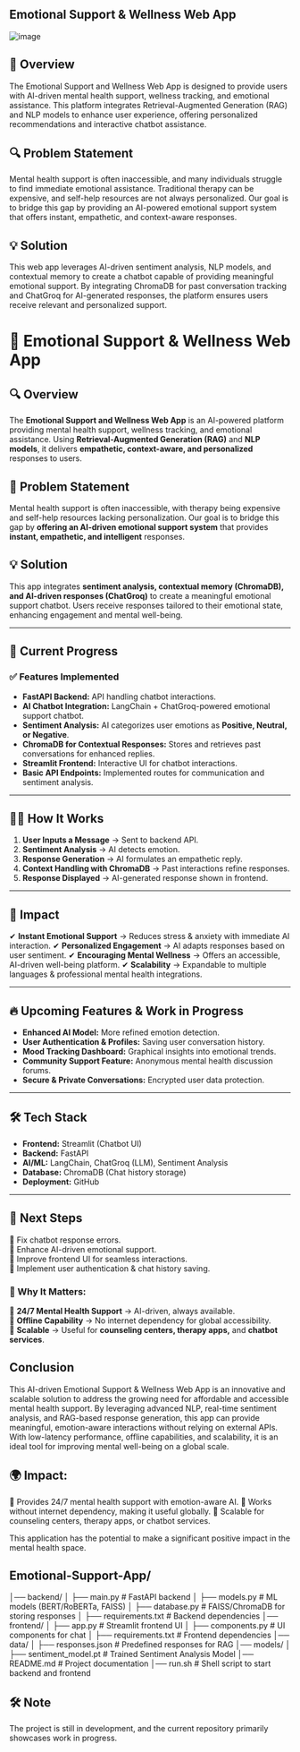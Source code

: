 ## Emotional Support & Wellness Web App

![image](https://github.com/user-attachments/assets/fd9bcf72-5237-49f3-86ba-c396c0200521)


## 🌿 Overview

The Emotional Support and Wellness Web App is designed to provide users with AI-driven mental health support, wellness tracking, and emotional assistance. This platform integrates Retrieval-Augmented Generation (RAG) and NLP models to enhance user experience, offering personalized recommendations and interactive chatbot assistance.

## 🔍 Problem Statement

Mental health support is often inaccessible, and many individuals struggle to find immediate emotional assistance. Traditional therapy can be expensive, and self-help resources are not always personalized. Our goal is to bridge this gap by providing an AI-powered emotional support system that offers instant, empathetic, and context-aware responses.

## 💡 Solution

This web app leverages AI-driven sentiment analysis, NLP models, and contextual memory to create a chatbot capable of providing meaningful emotional support. By integrating ChromaDB for past conversation tracking and ChatGroq for AI-generated responses, the platform ensures users receive relevant and personalized support.

# 🌿 Emotional Support & Wellness Web App

## 🔍 Overview
The **Emotional Support and Wellness Web App** is an AI-powered platform providing mental health support, wellness tracking, and emotional assistance. Using **Retrieval-Augmented Generation (RAG)** and **NLP models**, it delivers **empathetic, context-aware, and personalized** responses to users.

## 🚨 Problem Statement
Mental health support is often inaccessible, with therapy being expensive and self-help resources lacking personalization. Our goal is to bridge this gap by **offering an AI-driven emotional support system** that provides **instant, empathetic, and intelligent** responses.

## 💡 Solution
This app integrates **sentiment analysis, contextual memory (ChromaDB), and AI-driven responses (ChatGroq)** to create a meaningful emotional support chatbot. Users receive responses tailored to their emotional state, enhancing engagement and mental well-being.

---

## 🚀 Current Progress
### ✅ Features Implemented
- **FastAPI Backend:** API handling chatbot interactions.
- **AI Chatbot Integration:** LangChain + ChatGroq-powered emotional support chatbot.
- **Sentiment Analysis:** AI categorizes user emotions as **Positive, Neutral, or Negative**.
- **ChromaDB for Contextual Responses:** Stores and retrieves past conversations for enhanced replies.
- **Streamlit Frontend:** Interactive UI for chatbot interactions.
- **Basic API Endpoints:** Implemented routes for communication and sentiment analysis.

---

## 🧞‍♂️ How It Works
1. **User Inputs a Message** → Sent to backend API.
2. **Sentiment Analysis** → AI detects emotion.
3. **Response Generation** → AI formulates an empathetic reply.
4. **Context Handling with ChromaDB** → Past interactions refine responses.
5. **Response Displayed** → AI-generated response shown in frontend.

---

## 💜 Impact
✔ **Instant Emotional Support** → Reduces stress & anxiety with immediate AI interaction.
✔ **Personalized Engagement** → AI adapts responses based on user sentiment.
✔ **Encouraging Mental Wellness** → Offers an accessible, AI-driven well-being platform.
✔ **Scalability** → Expandable to multiple languages & professional mental health integrations.

---

## 🔥 Upcoming Features & Work in Progress
- **Enhanced AI Model:** More refined emotion detection.
- **User Authentication & Profiles:** Saving user conversation history.
- **Mood Tracking Dashboard:** Graphical insights into emotional trends.
- **Community Support Feature:** Anonymous mental health discussion forums.
- **Secure & Private Conversations:** Encrypted user data protection.

---

## 🛠️ Tech Stack
- **Frontend:** Streamlit (Chatbot UI)
- **Backend:** FastAPI
- **AI/ML:** LangChain, ChatGroq (LLM), Sentiment Analysis
- **Database:** ChromaDB (Chat history storage)
- **Deployment:** GitHub

---

## 📌 Next Steps
🔹 Fix chatbot response errors.  
🔹 Enhance AI-driven emotional support.  
🔹 Improve frontend UI for seamless interactions.  
🔹 Implement user authentication & chat history saving.  

### 🚀 Why It Matters:
🔹 **24/7 Mental Health Support** → AI-driven, always available.  
🔹 **Offline Capability** → No internet dependency for global accessibility.  
🔹 **Scalable** → Useful for **counseling centers, therapy apps,** and **chatbot services**.  

## Conclusion

This AI-driven Emotional Support & Wellness Web App is an innovative and scalable solution to address the growing need for affordable and accessible mental health support. By leveraging advanced NLP, real-time sentiment analysis, and RAG-based response generation, this app can provide meaningful, emotion-aware interactions without relying on external APIs. With low-latency performance, offline capabilities, and scalability, it is an ideal tool for improving mental well-being on a global scale.



## 🌍 Impact:
🔹 Provides 24/7 mental health support with emotion-aware AI.
🔹 Works without internet dependency, making it useful globally.
🔹 Scalable for counseling centers, therapy apps, or chatbot services.

This application has the potential to make a significant positive impact in the mental health space.


## Emotional-Support-App/
│── backend/
│   ├── main.py                 # FastAPI backend
│   ├── models.py               # ML models (BERT/RoBERTa, FAISS)
│   ├── database.py             # FAISS/ChromaDB for storing responses
│   ├── requirements.txt        # Backend dependencies
│── frontend/
│   ├── app.py                  # Streamlit frontend UI
│   ├── components.py           # UI components for chat
│   ├── requirements.txt        # Frontend dependencies
│── data/
│   ├── responses.json          # Predefined responses for RAG
│── models/
│   ├── sentiment_model.pt      # Trained Sentiment Analysis Model
│── README.md                   # Project documentation
│── run.sh                      # Shell script to start backend and frontend

## 🛠️ Note

The project is still in development, and the current repository primarily showcases work in progress.
